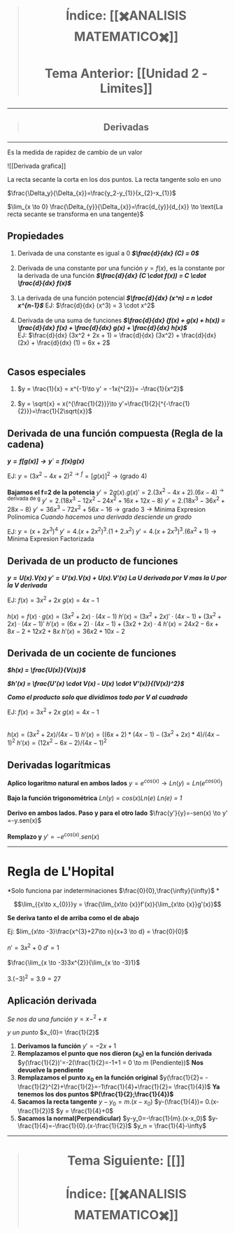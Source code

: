 > # <p align = "center">Índice: [[✖️ANALISIS MATEMATICO✖️]]</p>
> # <p align = "center"> Tema Anterior: [[Unidad 2 - Limites]]</p>
---
> ## <p align = "center">Derivadas</p>
---
Es la medida de rapidez de cambio de un valor

![[Derivada grafica]]

La recta secante la corta en los dos puntos. La recta tangente solo en uno

$\frac{\Delta_y}{\Delta_{x}}=\frac{y_2-y_{1}}{x_{2}-x_{1}}$

$\lim_{x \to 0} \frac{\Delta_{y}}{\Delta_{x}}=\frac{d_{y}}{d_{x}} \to \text{La recta secante se transforma en una tangente}$

## Propiedades
1. Derivada de una constante es igual a 0 ***$\frac{d}{dx} (C) = 0$***<br><br>
2. Derivada de una constante por una función $y=f(x)$, es la constante por la derivada de una función ***$\frac{d}{dx} (C \cdot f(x)) = C \cdot \frac{d}{dx} f(x)$*** <br><br>
3. La derivada de una función potencial ***$\frac{d}{dx} (x^n) = n \cdot x^{n-1}$***
	EJ: $\frac{d}{dx} (x^3) = 3 \cdot x^2$<br><br>
4. Derivada de una suma de funciones ***$\frac{d}{dx} (f(x) + g(x) + h(x)) = \frac{d}{dx} f(x) + \frac{d}{dx} g(x) + \frac{d}{dx} h(x)$***<br>
	EJ: $\frac{d}{dx} (3x^2 + 2x + 1) = \frac{d}{dx} (3x^2) + \frac{d}{dx} (2x) + \frac{d}{dx} (1) = 6x + 2$<br><br>

## Casos especiales
1. $y = \frac{1}{x} = x^{-1}\to y' = -1x{^{2}}= -\frac{1}{x^2}$<br><br>
2. $y = \sqrt{x} = x{^{\frac{1}{2}}}\to y'=\frac{1}{2}{^{-\frac{1}{2}}}=\frac{1}{2\sqrt{x}}$ 

## Derivada de una función compuesta (Regla de la cadena)

***$y = f[g(x)] \to y´= f(x)g(x)$***

EJ:
	$y = (3x^{2}-4x+2)^{2\to f}=[g(x)]^{2}\to (\text{grado 4})$<br><br>
	**Bajamos el f=2 de la potencia**
	$y'=2g(x).g(x)'=2.(3x^{2}-4x+2).(6x-4)^{\to {\text{derivada de g}}}$
	$y' = 2.(18x^{3}-12x^{2}-24x^{2}+16x+12x-8)$
	$y' = 2.(18x^{3}-36x^{2}+28x-8)$
	$y' =36x^{3}-72x^{2}+56x-16 \to \text{grado 3} \to \text{Minima Expresion Polinomica}$
	*Cuando hacemos una derivada desciende un grado*
	
EJ:
	$y = (x+2x^{3})^{4}$
	$y' = 4.(x+2x^2)^3.(1+2.x^{2})$
	$y' = 4.(x+2x^{3})^{3}.(6x^{2}+1) \to \text{Minima Expresion Factorizada}$

## Derivada de un producto de funciones

***$y = U(x).V(x)$
$y' = U'(x).V(x)+ U(x).V'(x)$***
***La U derivada por V  mas la U por la V derivada***

EJ:
	$f(x) = 3x^2 + 2x$
	$g(x) = 4x - 1$<br><br>
	$h(x) = f(x) \cdot g(x) = (3x^2 + 2x) \cdot (4x - 1)$
	$h'(x) = (3x^2 + 2x)' \cdot (4x - 1) + (3x^2 + 2x) \cdot (4x - 1)'$
	$h′(x)=(6x+2)⋅(4x−1)+(3x2+2x)⋅4$
	$h′(x) = 24x2−6x+8x−2+12x2+8x$
	$h'(x)=36x2+10x−2$

## Derivada de un cociente de funciones
***$h(x) = \frac{U(x)}{V(x)}$***

***$h'(x) = \frac{U'(x) \cdot V(x) - U(x) \cdot V'(x)}{(V(x))^2}$***

***Como el producto solo que dividimos todo por V al cuadrado***

EJ:
	$f(x) = 3x^2 + 2x$
	$g(x) = 4x - 1$<br><br>

$h(x) = (3x^2 + 2x) / (4x - 1)$
$h'(x) = ((6x + 2) * (4x - 1) - (3x^2 + 2x) * 4) / (4x - 1)^2$
$h'(x) = (12x^2 - 6x - 2) / (4x - 1)^2$

## Derivadas logarítmicas
**Aplico logaritmo natural en ambos lados**
$y = e^{cos(x)} \to Ln(y)=Ln(e^ {cos(x)})$<br><br>
**Bajo la función trigonométrica**
$Ln(y)=cos(x)Ln(e)$ *Ln(e) = 1*<br><br>
**Derivo en ambos lados. Paso y para el otro lado**
$\frac{y'}{y}=-sen(x) \to y' =-y.sen(x)$<br><br>
**Remplazo y**
$y' = -e^{cos(x)}.sen(x)$


---
# Regla de L'Hopital

*Solo funciona par  indeterminaciones $\frac{0}{0},\frac{\infty}{\infty}$ *

 $$\lim_{{x\to x_{0}}}y = \frac{\lim_{x\to {x}}f'(x)}{\lim_{x\to {x}}g'(x)}$$

**Se deriva tanto el de arriba como el de abajo**

Ej:
	$lim_{x\to -3}\frac{x^{3}+27\to n}{x+3 \to d} = \frac{0}{0}$<br><br>
	$n' = 3x^2+0$
	$d' = 1$<br><br>
$\frac{\lim_{x \to -3}3x^{2}}{\lim_{x \to -3}1}$<br><br>
$3.(-3)^{2}=3.9=27$


## Aplicación derivada

*Se nos da una función*
$y = x-^{2}+x$

*y un punto*
$x_{0}= \frac{1}{2}$

1. **Derivamos la función**
	$y'= -2x+1$
2. **Remplazamos el punto que nos dieron ($x_0$) en la función derivada**
	$y(\frac{1}{2})'=-2(\frac{1}{2}=-1+1 = 0 \to m (Pendiente))$
	**Nos devuelve la pendiente**
3. **Remplazamos el punto $x_0$ en la función original**
	$y(\frac{1}{2}= -\frac{1}{2}^{2}+\frac{1}{2}=-1\frac{1}{4}+\frac{1}{2}= \frac{1}{4})$
	**Ya tenemos los dos puntos $P(\frac{1}{2};\frac{1}{4})$**
4. **Sacamos la recta tangente**
	$y-y_0=m.(x-x_0)$
	$y-(\frac{1}{4})= 0.(x-\frac{1}{2})$
	$y = \frac{1}{4}+0$
5.  **Sacamos la normal(Perpendicular)**
	$y-y_0=-\frac{1}{m}.(x-x_0)$
	$y-\frac{1}{4}=-\frac{1}{0}.(x-\frac{1}{2})$
	$y_n = \frac{1}{4}-\infty$



--- 
> # <p align = "center"> Tema Siguiente: [[]]</p>
> # <p align = "center">Índice: [[✖️ANALISIS MATEMATICO✖️]]</p>